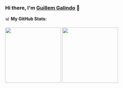 ### Hi there, I'm <a href="https://galind.dev" target="_blank">Guillem Galindo</a> 👋

📊 **My GitHub Stats:**

<p>
  <img height="180em" src="https://github-readme-stats.vercel.app/api?username=galind&show_icons=true&hide_border=true&&count_private=true&include_all_commits=true&theme=react" />
  <img height="180em" src="https://github-readme-stats.vercel.app/api/top-langs/?username=galind&exclude_repo=KNN-Image-Classification&show_icons=true&hide_border=true&layout=compact&langs_count=8&theme=react"/>
</p>